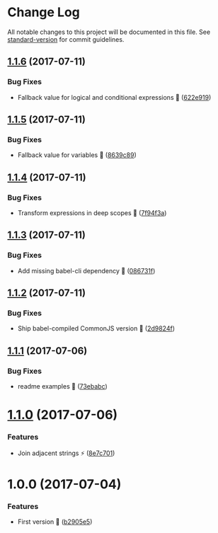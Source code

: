 # Change Log

All notable changes to this project will be documented in this file. See [standard-version](https://github.com/conventional-changelog/standard-version) for commit guidelines.

<a name="1.1.6"></a>
## [1.1.6](https://github.com/avaly/babel-plugin-inline-classnames/compare/v1.1.5...v1.1.6) (2017-07-11)


### Bug Fixes

* Fallback value for logical and conditional expressions :bug: ([622e919](https://github.com/avaly/babel-plugin-inline-classnames/commit/622e919))



<a name="1.1.5"></a>
## [1.1.5](https://github.com/avaly/babel-plugin-inline-classnames/compare/v1.1.4...v1.1.5) (2017-07-11)


### Bug Fixes

* Fallback value for variables :bug: ([8639c89](https://github.com/avaly/babel-plugin-inline-classnames/commit/8639c89))



<a name="1.1.4"></a>
## [1.1.4](https://github.com/avaly/babel-plugin-inline-classnames/compare/v1.1.3...v1.1.4) (2017-07-11)


### Bug Fixes

* Transform expressions in deep scopes :bug: ([7f94f3a](https://github.com/avaly/babel-plugin-inline-classnames/commit/7f94f3a))



<a name="1.1.3"></a>
## [1.1.3](https://github.com/avaly/babel-plugin-inline-classnames/compare/v1.1.2...v1.1.3) (2017-07-11)


### Bug Fixes

* Add missing babel-cli dependency :wrench: ([086731f](https://github.com/avaly/babel-plugin-inline-classnames/commit/086731f))



<a name="1.1.2"></a>
## [1.1.2](https://github.com/avaly/babel-plugin-inline-classnames/compare/v1.1.1...v1.1.2) (2017-07-11)


### Bug Fixes

* Ship babel-compiled CommonJS version :wrench: ([2d9824f](https://github.com/avaly/babel-plugin-inline-classnames/commit/2d9824f))



<a name="1.1.1"></a>
## [1.1.1](https://github.com/avaly/babel-plugin-inline-classnames/compare/v1.1.0...v1.1.1) (2017-07-06)


### Bug Fixes

* readme examples :memo: ([73ebabc](https://github.com/avaly/babel-plugin-inline-classnames/commit/73ebabc))



<a name="1.1.0"></a>
# [1.1.0](https://github.com/avaly/babel-plugin-inline-classnames/compare/v1.0.0...v1.1.0) (2017-07-06)


### Features

* Join adjacent strings :zap: ([8e7c701](https://github.com/avaly/babel-plugin-inline-classnames/commit/8e7c701))



<a name="1.0.0"></a>
# 1.0.0 (2017-07-04)


### Features

* First version :tada: ([b2905e5](https://github.com/avaly/babel-plugin-inline-classnames/commit/b2905e5))
